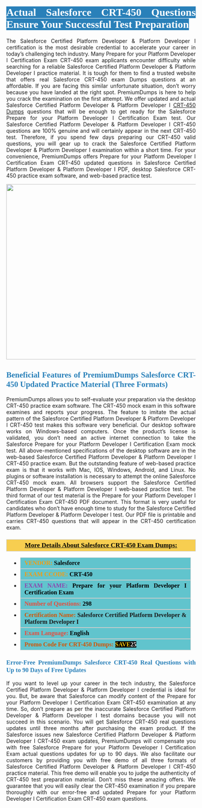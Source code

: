 <h1 style="text-align: justify;"><span style="color:#ffffff;"><span style="font-family:Georgia,serif;"><strong><span style="background-color:#2980b9;">Actual Salesforce CRT-450 Questions Ensure Your Successful Test Preparation</span></strong></span></span></h1>

<p style="text-align: justify;">The Salesforce Certified Platform Developer & Platform Developer I certification is the most desirable credential to accelerate your career in today’s challenging tech industry. Many Prepare for your Platform Developer I Certification Exam CRT-450 exam applicants encounter difficulty while searching for a reliable Salesforce Certified Platform Developer & Platform Developer I practice material. It is tough for them to find a trusted website that offers real Salesforce CRT-450 exam Dumps questions at an affordable. If you are facing this similar unfortunate situation, don’t worry because you have landed at the right spot. PremiumDumps is here to help you crack the examination on the first attempt. We offer updated and actual Salesforce Certified Platform Developer & Platform Developer I <a href="https://www.premiumdumps.com/salesforce/salesforce-crt-450-dumps">CRT-450 Dumps</a> questions that will be enough to get ready for the Salesforce Prepare for your Platform Developer I Certification Exam test. Our Salesforce Certified Platform Developer & Platform Developer I CRT-450 questions are 100% genuine and will certainly appear in the next CRT-450 test. Therefore, if you spend few days preparing our CRT-450 valid questions, you will gear up to crack the Salesforce Certified Platform Developer & Platform Developer I examination within a short time. For your convenience, PremiumDumps offers Prepare for your Platform Developer I Certification Exam CRT-450 updated questions in Salesforce Certified Platform Developer & Platform Developer I PDF, desktop Salesforce CRT-450 practice exam software, and web-based practice test.</p>

<p style="text-align: center;"><a href="https://www.premiumdumps.com/salesforce/salesforce-crt-450-dumps"><img alt="" src="https://i.imgur.com/KJGzbJ2.jpeg" style="width: 700px; height: 465px;" /></a></p>

<h2 style="text-align: justify;"><span style="color:#2980b9;"><span style="font-family:Georgia,serif;"><strong>Beneficial Features of PremiumDumps Salesforce CRT-450 Updated Practice Material (Three Formats)</strong></span></span></h2>

<p style="text-align: justify;">PremiumDumps allows you to self-evaluate your preparation via the desktop CRT-450 practice exam software. The CRT-450 mock exam in this software examines and reports your progress. The feature to imitate the actual pattern of the Salesforce Certified Platform Developer & Platform Developer I CRT-450 test makes this software very beneficial. Our desktop software works on Windows-based computers. Once the product’s license is validated, you don’t need an active internet connection to take the Salesforce Prepare for your Platform Developer I Certification Exam mock test. All above-mentioned specifications of the desktop software are in the web-based Salesforce Certified Platform Developer & Platform Developer I CRT-450 practice exam. But the outstanding feature of web-based practice exam is that it works with Mac, IOS, Windows, Android, and Linux. No plugins or software installation is necessary to attempt the online Salesforce CRT-450 mock exam. All browsers support the Salesforce Certified Platform Developer & Platform Developer I web-based practice test. The third format of our test material is the Prepare for your Platform Developer I Certification Exam CRT-450 PDF document. This format is very useful for candidates who don’t have enough time to study for the Salesforce Certified Platform Developer & Platform Developer I test. Our PDF file is printable and carries CRT-450 questions that will appear in the CRT-450 certification exam.</p>

<h3 style="background: #f7ce50; border: 1px solid rgb(204, 204, 204); padding: 5px 10px; text-align: center;"><span style="font-family:Georgia,serif;"><u><u><span style="color:#000000;"><span style="font-size:11pt"><span style="line-height:normal"><b><span style="font-size:13.0pt"><span cambria="">More Details About Salesforce CRT-450 Exam Dumps:</span></span></b></span></span></span></u></u></span></h3>

<ul>
	<li style="margin:0cm 10pt">
	<div style="background:#61c4cd; border: 1px solid rgb(204, 204, 204); padding: 5px 10px; text-align: justify;"><span style="font-family:Georgia,serif;"><span style="font-size:11pt"><span style="line-height:normal"><b><span style="font-size:12.0pt"><span new="" roman="" times=""><span style="color:#f39c12;">VENDOR:</span> <span style="color:#000000;">Salesforce</span></span></span></b></span></span></span></div>
	</li>
	<li style="margin:0cm 10pt">
	<div style="background: #61c4cd; border: 1px solid rgb(204, 204, 204); padding: 5px 10px; text-align: justify;"><span style="font-family:Georgia,serif;"><span style="font-size:11pt"><span style="line-height:normal"><b><span style="font-size:12.0pt"><span new="" roman="" times=""><span style="color:#f39c12;">EXAM CCODE:</span> <span style="color:#000000;">CRT-450</span></span></span></b></span></span></span></div>
	</li>
	<li style="margin:0cm 10pt">
	<div style="background: #61c4cd; border: 1px solid rgb(204, 204, 204); padding: 5px 10px; text-align: justify;"><span style="font-family:Georgia,serif;"><span style="font-size:11pt"><span style="line-height:normal"><b><span style="font-size:12.0pt"><span new="" roman="" times=""><span style="color:#8e44ad;">EXAM NAME:</span> <span style="color:#000000;">Prepare for your Platform Developer I Certification Exam</span></span></span></b></span></span></span></div>
	</li>
	<li style="margin:0cm 10pt">
	<div style="background: #61c4cd; border: 1px solid rgb(204, 204, 204); padding: 5px 10px;"><span style="font-family:Georgia,serif;"><span style="font-size:11pt"><span style="line-height:normal"><b><span style="font-size:12.0pt"><span new="" roman="" times=""><span style="color:#e74c3c;">Number of Questions:</span><span style="color:#000000;"><span style="color:#f1c40f;"> </span>298</span></span></span></b></span></span></span></div>
	</li>
	<li style="margin:0cm 10pt">
	<div style="background: #61c4cd; border: 1px solid rgb(204, 204, 204); padding: 5px 10px; text-align: justify;"><span style="font-family:Georgia,serif;"><span style="font-size:11pt"><span style="line-height:normal"><b><span style="font-size:12.0pt"><span new="" roman="" times=""><span style="color:#d35400;">Certification Name:</span> Salesforce Certified Platform Developer & Platform Developer I</span></span></b></span></span></span></div>
	</li>
	<li style="margin:0cm 10pt">
	<div style="background: #61c4cd; border: 1px solid rgb(204, 204, 204); padding: 5px 10px; text-align: justify;"><span style="font-family:Georgia,serif;"><span style="font-size:11pt"><span style="line-height:normal"><b><span style="font-size:12.0pt"><span new="" roman="" times=""><span style="color:#e74c3c;">Exam Language:</span> <span style="color:#000000;">English</span></span></span></b></span></span></span></div>
	</li>
	<li style="margin:0cm 10pt">
	<div style="background: #61c4cd; border: 1px solid rgb(204, 204, 204); padding: 5px 10px;"><span style="font-family:Georgia,serif;"><span style="font-size:11pt"><span style="line-height:normal"><b><span style="font-size:12.0pt"><span new="" roman="" times=""><span style="color:#d35400;">Promo Code For CRT-450 Dumps:</span><span style="color:#f1c40f;"> <span style="background-color:#000000;">SAVE</span></span><span style="color:#ffffff;"><span style="background-color:#000000;">25</span></span></span></span></b></span></span></span></div>
	</li>
</ul>

<h3 style="text-align: justify;"><span style="color:#2980b9;"><span style="font-family:Georgia,serif;"><strong><strong><strong>Error-Free PremiumDumps Salesforce CRT-450 Real Questions with Up to 90 Days of Free Updates</strong></strong></strong></span></span></h3>

<p style="text-align: justify;">If you want to level up your career in the tech industry, the Salesforce Certified Platform Developer & Platform Developer I credential is ideal for you. But, be aware that Salesforce can modify content of the Prepare for your Platform Developer I Certification Exam CRT-450 examination at any time. So, don’t prepare as per the inaccurate Salesforce Certified Platform Developer & Platform Developer I test domains because you will not succeed in this scenario. You will get Salesforce CRT-450 real questions updates until three months after purchasing the exam product. If the Salesforce issues new Salesforce Certified Platform Developer & Platform Developer I CRT-450 exam updates, PremiumDumps will compensate you with free Salesforce Prepare for your Platform Developer I Certification Exam actual questions updates for up to 90 days. We also facilitate our customers by providing you with free demo of all three formats of Salesforce Certified Platform Developer & Platform Developer I CRT-450 practice material. This free demo will enable you to judge the authenticity of CRT-450 test preparation material. Don’t miss these amazing offers. We guarantee that you will easily clear the CRT-450 examination if you prepare thoroughly with our error-free and updated Prepare for your Platform Developer I Certification Exam CRT-450 exam questions.</p>
